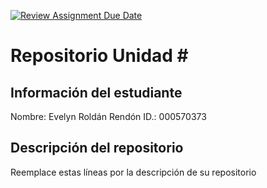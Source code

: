 [![Review Assignment Due Date](https://classroom.github.com/assets/deadline-readme-button-22041afd0340ce965d47ae6ef1cefeee28c7c493a6346c4f15d667ab976d596c.svg)](https://classroom.github.com/a/icr2KSOc)
# Repositorio Unidad \#
## Información del estudiante
Nombre: Evelyn Roldán Rendón
ID.:  000570373
## Descripción del repositorio
Reemplace estas líneas por la descripción de su repositorio
